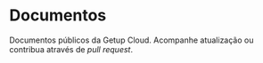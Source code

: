 Documentos
==========

Documentos públicos da Getup Cloud.
Acompanhe atualização ou contribua através de *pull request*.
